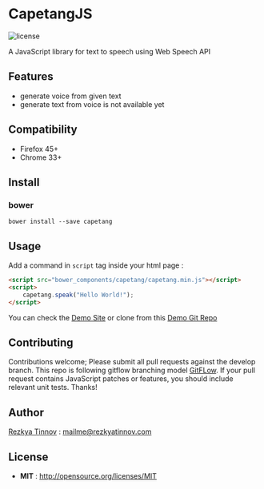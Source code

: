 # CapetangJS

![license](https://img.shields.io/npm/l/node-readme.svg)

A JavaScript library for text to speech using Web Speech API

## Features
- generate voice from given text
- generate text from voice is not available yet

## Compatibility
- Firefox 45+
- Chrome 33+

## Install
### bower
`bower install --save capetang`

## Usage

Add a command in `script` tag inside your html page :
```html
<script src="bower_components/capetang/capetang.min.js"></script>
<script>
    capetang.speak("Hello World!");
</script>
```

You can check the [Demo Site](https://rezkyatinnov.github.io/capetangjs-demo/)
or clone from this [Demo Git Repo](https://github.com/rezkyatinnov/capetangjs-demo/)

## Contributing

Contributions welcome; Please submit all pull requests against the develop branch. This repo is following gitflow branching model [GitFLow](https://datasift.github.io/gitflow/IntroducingGitFlow.html). If your pull request contains JavaScript patches or features, you should include relevant unit tests. Thanks!

## Author

[Rezkya Tinnov](http://github.com/rezkyatinnov) : <mailme@rezkyatinnov.com> 

## License

 - **MIT** : http://opensource.org/licenses/MIT
